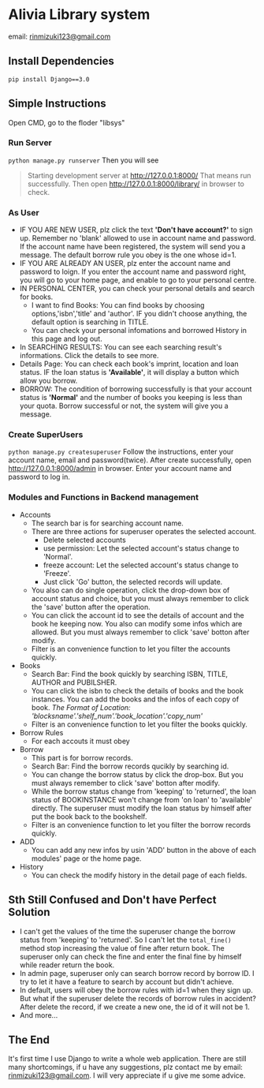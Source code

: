 # Alivia Library system

email: rinmizuki123@gmail.com

## Install Dependencies
`pip install Django==3.0`


## Simple Instructions
Open CMD, go to the floder "libsys"

### Run Server
`python manage.py runserver`
Then you will see 
>Starting development server at http://127.0.0.1:8000/ 
That means run successfully.
Then open http://127.0.0.1:8000/library/ in browser to check.

### As User
- IF YOU ARE NEW USER, plz click the text **'Don't have account?'** to sign up. Remember no 'blank' allowed to use in account name and password. If the account name have been registered, the system will send you a message. The default borrow rule you obey is the one whose id=1.
- IF YOU ARE ALREADY AN USER, plz enter the account name and password to loign. If you enter the account name and password right, you will go to your home page, and enable to go to your personal centre.
- IN PERSONAL CENTER, you can check your personal details and search for books.
    - I want to find Books: You can find books by choosing options,'isbn','title' and 'author'. IF you didn't choose anything, the default option is searching in TITLE.
    - You can check your personal infomations and borrowed History in this page and log out.
- In SEARCHING RESULTS: You can see each searching result's informations. Click the details to see more.
- Details Page: You can check each book's imprint, location and loan status. IF the loan status is **'Available'**, it will display a button which allow you borrow.
- BORROW: The condition of borrowing successfully is that your account status is **'Normal'** and the number of books you keeping is less than your quota. Borrow successful or not, the system will give you a message.

### Create SuperUsers
`python manage.py createsuperuser`
Follow the instructions, enter your account name, email and password(twice).
After create successfully, open http://127.0.0.1:8000/admin in browser. Enter your account name and password to log in.

### Modules and Functions in Backend management
- Accounts
    - The search bar is for searching account name. 
    - There are three actions for superuser operates the selected account.
        - Delete selected accounts
        - use permission: Let the selected account's status change to 'Normal'.
        - freeze account: Let the selected account's status change to 'Freeze'.
        - Just click 'Go' button, the selected records will update. 
    - You also can do single operation, click the drop-down box of account status and choice, but you must always remember to click the 'save' button after the operation.
    - You can click the account id to see the details of account and the book he keeping now. You also can modify some infos which are allowed. But you must always remember to click 'save' botton after modify.
    - Filter is an convenience function to let you filter the accounts quickly.
- Books
    - Search Bar: Find the book quickly by searching ISBN, TITLE, AUTHOR and PUBILSHER.
    - You can click the isbn to check the details of books and the book instances. You can add the books and the infos of each copy of book.
    *The Format of Location: 'blocksname'.'shelf_num'.'book_location'.'copy_num'*
    - Filter is an convenience function to let you filter the books quickly.
- Borrow Rules
    - For each accouts it must obey
- Borrow
    - This part is for borrow records.
    - Search Bar: Find the borrow records qucikly by searching id.
    - You can change the borrow status by click the drop-box. But you must always remember to click 'save' botton after modify.
    - While the borrow status change from 'keeping' to 'returned', the loan status of BOOKINSTANCE won't change from 'on loan' to 'available' directly. The superuser must modify the loan status by himself after put the book back to the bookshelf.
    - Filter is an convenience function to let you filter the borrow records quickly.
- ADD
    - You can add any new infos by usin 'ADD' button in the above of each modules' page or the home page.
- History
    - You can check the modify history in the detail page of each fields.


## Sth Still Confused and Don't have Perfect Solution
- I can't get the values of the time the superuser change the borrow status from 'keeping' to 'returned'. So I can't let the `total_fine()` method stop increasing the value of fine after return book. The superuser only can check the fine and enter the final fine by himself while reader return the book.
- In admin page,  superuser only can search borrow record by borrow ID. I try to let it have a feature to search by account but didn't achieve.
- In default, users will obey the borrow rules with id=1 when they sign up. But what if the superuser delete the records of borrow rules in accident? After delete the record, if we create a new one, the id of it will not be 1.
- And more...


## The End
It's first time I use Django to write a whole web application. There are still many shortcomings, if u have any suggestions, plz contact me by email: rinmizuki123@gmail.com. I will very appreciate if u give me some advice.

